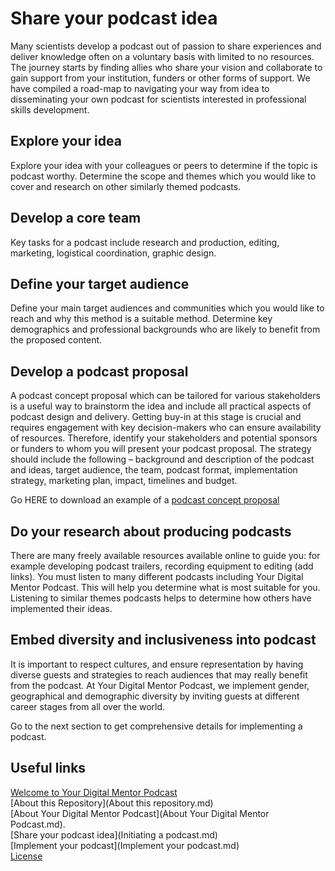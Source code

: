 # Share your podcast idea

Many scientists develop a podcast out of passion to share experiences and deliver knowledge often on a voluntary basis with limited to no resources. The journey starts by finding allies who share your vision and collaborate to gain support from your institution, funders or other forms of support. We have compiled a road-map to navigating your way from idea to disseminating your own podcast for scientists interested in professional skills development.

## Explore your idea
Explore your idea with your colleagues or peers to determine if the topic is podcast worthy. Determine the scope and themes which you would like to cover and research on other similarly themed podcasts.

## Develop a core team
Key tasks for a podcast include research and production, editing, marketing, logistical coordination, graphic design.

## Define your target audience
Define your main target audiences and communities which you would like to reach and why this method is a suitable method. Determine key demographics and professional backgrounds who are likely to benefit from the proposed content.

## Develop a podcast proposal
A podcast concept proposal which can be tailored for various stakeholders is a useful way to brainstorm the idea and include all practical aspects of podcast design and delivery. Getting buy-in at this stage is crucial and requires engagement with key decision-makers who can ensure availability of resources. Therefore, identify your stakeholders and potential sponsors or funders to whom you will present your podcast proposal.
The strategy should include the following – background and description of the podcast and ideas, target audience, the team, podcast format, implementation strategy, marketing plan, impact, timelines and budget. 

Go HERE to download an example of a [podcast concept proposal](https://github.com/WCSCourses/YDMP/blob/main/Example%20of%20a%20podcast%20concept%20proposal.pdf)

## Do your research about producing podcasts
There are many freely available resources available online to guide you: for example developing podcast trailers, recording equipment to editing (add links). You must listen to many different podcasts including Your Digital Mentor Podcast. This will help you determine what is most suitable for you. Listening to similar themes podcasts helps to determine how others have implemented their ideas.

## Embed diversity and inclusiveness into podcast 
It is important to respect cultures, and ensure representation by having diverse guests and strategies to reach audiences that may really benefit from the podcast. At Your Digital Mentor Podcast, we implement gender, geographical and demographic diversity by inviting guests at different career stages from all over the world.

Go to the next section to get comprehensive details for implementing a podcast.

## Useful links
[Welcome to Your Digital Mentor Podcast](README.md)      
[About this Repository](About this repository.md)             
[About Your Digital Mentor Podcast](About Your Digital Mentor Podcast.md).                          
[Share your podcast idea](Initiating a podcast.md)              
[Implement your podcast](Implement your podcast.md)        
[License](LICENSE.md)             

